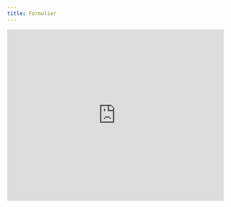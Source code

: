 ```yaml
---
title: Formulier
---
```

<iframe width="100%" height= "400px"
    src= "https://forms.office.com/Pages/ResponsePage.aspx?id=wJTp-yMqB0unqR9n4eLmF1y1L-8qYpZFpOx-CGgFSQZUNDIwQ0wxRUVUOVVMQVk3SlVNWDZQWVlRSSQlQCN0PWcu&embed=true&lang={{ site.language }}"
    frameborder= "0" marginwidth= "0" marginheight= "0" style= "border: none; max-width:100%; max-height:100vh"
    allowfullscreen webkitallowfullscreen mozallowfullscreen msallowfullscreen>
</iframe>
